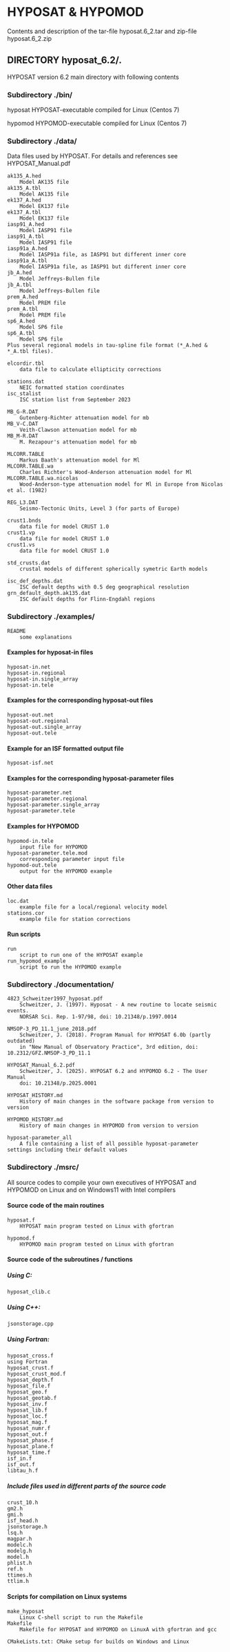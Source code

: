 # HYPOSAT & HYPOMOD 

Contents and description of the tar-file hyposat.6_2.tar and zip-file hyposat.6_2.zip

## DIRECTORY hyposat_6.2/. 
HYPOSAT version 6.2 main directory with following contents


### Subdirectory ./bin/

hyposat 
	HYPOSAT-executable compiled for Linux (Centos 7)

hypomod 
	HYPOMOD-executable compiled for Linux (Centos 7)


### Subdirectory ./data/ 
 
Data files used by HYPOSAT. For details and references see HYPOSAT_Manual.pdf

	ak135_A.hed 
		Model AK135 file
	ak135_A.tbl 
		Model AK135 file
	ek137_A.hed 
		Model EK137 file
	ek137_A.tbl 
		Model EK137 file
	iasp91_A.hed 
		Model IASP91 file
	iasp91_A.tbl 
		Model IASP91 file
	iasp91a_A.hed 
		Model IASP91a file, as IASP91 but different inner core
	iasp91a_A.tbl 
		Model IASP91a file, as IASP91 but different inner core
	jb_A.hed 
		Model Jeffreys-Bullen file
	jb_A.tbl 
		Model Jeffreys-Bullen file
	prem_A.hed 
		Model PREM file
	prem_A.tbl 
		Model PREM file
	sp6_A.hed 
		Model SP6 file
	sp6_A.tbl 
		Model SP6 file
	Plus several regional models in tau-spline file format (*_A.hed & *_A.tbl files).

	elcordir.tbl 
		data file to calculate ellipticity corrections

	stations.dat 
		NEIC formatted station coordinates 
	isc_stalist 
		ISC station list from September 2023

	MB_G-R.DAT 
		Gutenberg-Richter attenuation model for mb
	MB_V-C.DAT 
		Veith-Clawson attenuation model for mb
	MB_M-R.DAT 
		M. Rezapour's attenuation model for mb

	MLCORR.TABLE 
		Markus Baath's attenuation model for Ml 
	MLCORR.TABLE.wa 
		Charles Richter's Wood-Anderson attenuation model for Ml
	MLCORR.TABLE.wa.nicolas 
		Wood-Anderson-type attenuation model for Ml in Europe from Nicolas et al. (1982)

	REG_L3.DAT 
		Seismo-Tectonic Units, Level 3 (for parts of Europe)

	crust1.bnds 
		data file for model CRUST 1.0
	crust1.vp 
		data file for model CRUST 1.0
	crust1.vs 
		data file for model CRUST 1.0

	std_crusts.dat 
		crustal models of different spherically symetric Earth models

	isc_def_depths.dat 
		ISC default depths with 0.5 deg geographical resolution
	grn_default_depth.ak135.dat 
		ISC default depths for Flinn-Engdahl regions

### Subdirectory ./examples/

	README 
		some explanations

#### Examples for hyposat-in files

	hyposat-in.net 
	hyposat-in.regional 
	hyposat-in.single_array 
	hyposat-in.tele 


#### Examples for the corresponding hyposat-out files

	hyposat-out.net 
	hyposat-out.regional 
	hyposat-out.single_array 
	hyposat-out.tele 


#### Example for an ISF formatted output file

	hyposat-isf.net 

#### Examples for the corresponding hyposat-parameter files

	hyposat-parameter.net 
	hyposat-parameter.regional 
	hyposat-parameter.single_array 
	hyposat-parameter.tele 


#### Examples for HYPOMOD

	hypomod-in.tele 
		input file for HYPOMOD
	hyposat-parameter.tele.mod 
		corresponding parameter input file
	hypomod-out.tele 
		output for the HYPOMOD example

#### Other data files

	loc.dat 
		example file for a local/regional velocity model
	stations.cor 
		example file for station corrections


#### Run scripts

	run 
		script to run one of the HYPOSAT example
	run_hypomod_example 
		script to run the HYPOMOD example

### Subdirectory ./documentation/

	4823_Schweitzer1997_hyposat.pdf 
		Schweitzer, J. (1997). Hyposat - A new routine to locate seismic events. 
		NORSAR Sci. Rep. 1-97/98, doi: 10.21348/p.1997.0014 

	NMSOP-3_PD_11.1_june_2018.pdf 
		Schweitzer, J. (2018). Program Manual for HYPOSAT 6.0b (partly outdated) 
		in "New Manual of Observatory Practice", 3rd edition, doi: 10.2312/GFZ.NMSOP-3_PD_11.1

	HYPOSAT_Manual_6.2.pdf 
		Schweitzer, J. (2025). HYPOSAT 6.2 and HYPOMOD 6.2 - The User Manual
		doi: 10.21348/p.2025.0001

	HYPOSAT_HISTORY.md 
		History of main changes in the software package from version to version

	HYPOMOD_HISTORY.md 
		History of main changes in HYPOMOD from version to version

	hyposat-parameter_all 
		A file containing a list of all possible hyposat-parameter settings including their default values 

### Subdirectory ./msrc/ 
 
All source codes to compile your own executives of HYPOSAT and HYPOMOD on Linux and on Windows11 with Intel compilers

#### Source code of the main routines

	hyposat.f 
		HYPOSAT main program tested on Linux with gfortran
 
	hypomod.f 
		HYPOMOD main program tested on Linux with gfortran
 
#### Source code of the subroutines / functions

##### Using C:

	hyposat_clib.c 

##### Using C++:

	jsonstorage.cpp 

##### Using Fortran:

	hyposat_cross.f 
	using Fortran
	hyposat_crust.f
	hyposat_crust_mod.f
	hyposat_depth.f
	hyposat_file.f
	hyposat_geo.f
	hyposat_geotab.f
	hyposat_inv.f
	hyposat_lib.f
	hyposat_loc.f
	hyposat_mag.f
	hyposat_numr.f
	hyposat_out.f
	hyposat_phase.f
	hyposat_plane.f
	hyposat_time.f
	isf_in.f
	isf_out.f
	libtau_h.f

##### Include files used in different parts of the source code

	crust_10.h
	gm2.h
	gmi.h
	isf_head.h
	jsonstorage.h
	lsq.h
	magpar.h
	modelc.h
	modelg.h
	model.h
	phlist.h
	ref.h
	ttimes.h
	ttlim.h

#### Scripts for compilation on Linux systems

	make_hyposat 
		Linux C-shell script to run the Makefile
	Makefile 
		Makefile for HYPOSAT and HYPOMOD on LinuxA with gfortran and gcc

	CMakeLists.txt: CMake setup for builds on Windows and Linux

